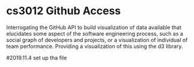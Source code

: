 # cs3012 Github Access

Interrogating the GitHub API to build visualization of data available that elucidates some aspect of the software engineering process, such as a social graph of developers and projects, or a visualization of individual of team performance. Providing a visualization of this using the d3 library.
 
#2019.11.4 set up tha file
